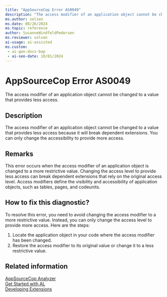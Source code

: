 ```yaml
---
title: "AppSourceCop Error AS0049"
description: "The access modifier of an application object cannot be changed to a value that provides less access because it will break dependent extensions."
ms.author: solsen
ms.date: 08/26/2024
ms.topic: reference
author: SusanneWindfeldPedersen
ms.reviewer: solsen
ai-usage: ai-assisted
ms.custom:
 - ai-gen-docs-bap
 - ai-seo-date: 10/01/2024
---
```

[//]: # (START>DO_NOT_EDIT)
[//]: # (IMPORTANT:Do not edit any of the content between here and the END>DO_NOT_EDIT.)
[//]: # (Any modifications should be made in the .xml files in the ModernDev repo.)
# AppSourceCop Error AS0049
The access modifier of an application object cannot be changed to a value that provides less access.

## Description
The access modifier of an application object cannot be changed to a value that provides less access because it will break dependent extensions. You can only change the accessibility to provide more access.

[//]: # (IMPORTANT: END>DO_NOT_EDIT)

## Remarks

This error occurs when the access modifier of an application object is changed to a more restrictive value. Changing the access level to provide less access can break dependent extensions that rely on the original access level. Access modifiers define the visibility and accessibility of application objects, such as tables, pages, and codeunits.

## How to fix this diagnostic?

To resolve this error, you need to avoid changing the access modifier to a more restrictive value. Instead, you can only change the access level to provide more access. Here are the steps:

1. Locate the application object in your code where the access modifier has been changed.
2. Restore the access modifier to its original value or change it to a less restrictive value.

## Related information  

[AppSourceCop Analyzer](appsourcecop.md)  
[Get Started with AL](../devenv-get-started.md)  
[Developing Extensions](../devenv-dev-overview.md)  